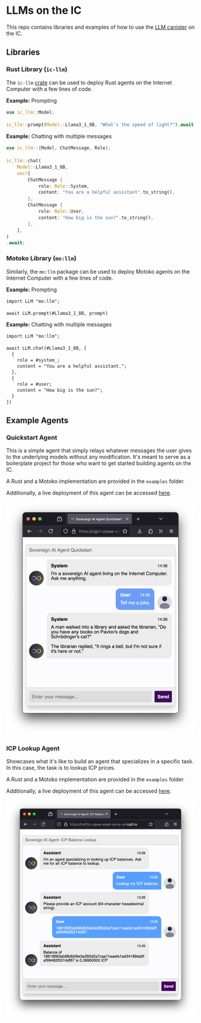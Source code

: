 # LLMs on the IC

This repo contains libraries and examples of how to use the [LLM canister](https://a4gq6-oaaaa-aaaab-qaa4q-cai.raw.icp0.io/?id=w36hm-eqaaa-aaaal-qr76a-cai) on the IC.

## Libraries

### Rust Library (`ic-llm`)

The `ic-llm` [crate](https://docs.rs/ic-llm/latest/ic_llm/) can be used to deploy Rust agents on the Internet Computer with a few lines of code.

**Example:** Prompting

```rust
use ic_llm::Model;

ic_llm::prompt(Model::Llama3_1_8B, "What's the speed of light?").await;
```

**Example:** Chatting with multiple messages

```rust
use ic_llm::{Model, ChatMessage, Role};

ic_llm::chat(
    Model::Llama3_1_8B,
    vec![
        ChatMessage {
            role: Role::System,
            content: "You are a helpful assistant".to_string(),
        },
        ChatMessage {
            role: Role::User,
            content: "How big is the sun?".to_string(),
        },
    ],
)
.await;
```

### Motoko Library (`mo:llm`)

Similarly, the `mo:llm` package can be used to deploy Motoko agents on the Internet Computer with a few lines of code.

**Example:** Prompting

```motoko
import LLM "mo:llm";

await LLM.prompt(#Llama3_1_8B, prompt)
```

**Example:** Chatting with multiple messages

```motoko
import LLM "mo:llm";

await LLM.chat(#Llama3_1_8B, [
  {
    role = #system_;
    content = "You are a helpful assistant.";
  },
  {
    role = #user;
    content = "How big is the sun?";
  }
])
```

## Example Agents

### Quickstart Agent

This is a simple agent that simply relays whatever messages the user gives to the underlying models without any modification.
It's meant to serve as a boilerplate project for those who want to get started building agents on the IC.

A Rust and a Motoko implementation are provided in the `examples` folder.

Additionally, a live deployment of this agent can be accessed [here](https://vgjrt-uyaaa-aaaal-qsiaq-cai.icp0.io/).

![Screenshot of the quickstart agent](screenshot.png)

### ICP Lookup Agent

Showcases what it's like to build an agent that specializes in a specific task. In this case, the task is to lookup ICP prices.

A Rust and a Motoko implementation are provided in the `examples` folder.

Additionally, a live deployment of this agent can be accessed [here](https://twf3b-uqaaa-aaaal-qsiva-cai.icp0.io/).

![Screenshot of the ICP lookup agent](./examples/icp-lookup-agent-rust/screenshot.png)
